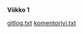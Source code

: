 **Viikko 1**

[gitlog.txt](https://github.com/matiasonnelainen/ot-harjoitustyo/blob/master/laskarit/viikko1/gitlog.txt)
[komentorivi.txt](https://github.com/matiasonnelainen/ot-harjoitustyo/blob/master/laskarit/viikko1/komentorivi.txt)

